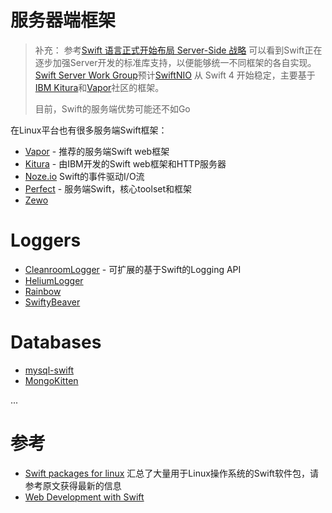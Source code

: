 # 服务器端框架

> 补充：
> 参考[Swift 语言正式开始布局 Server-Side 战略](https://zhuanlan.zhihu.com/p/23217020) 可以看到Swift正在逐步加强Server开发的标准库支持，以便能够统一不同框架的各自实现。[Swift Server Work Group](https://swift.org/server/)预计[SwiftNIO](https://github.com/apple/swift-nio) 从 Swift 4 开始稳定，主要基于[IBM Kitura](https://www.kitura.io/)和[Vapor](https://vapor.codes/)社区的框架。
>
> 目前，Swift的服务端优势可能还不如Go

在Linux平台也有很多服务端Swift框架：

* [Vapor](https://github.com/vapor/vapor) - 推荐的服务端Swift web框架
* [Kitura](https://github.com/IBM-Swift/Kitura) - 由IBM开发的Swift web框架和HTTP服务器
* [Noze.io](https://github.com/NozeIO/Noze.io) Swift的事件驱动I/O流
* [Perfect](https://github.com/PerfectlySoft/Perfect) - 服务端Swift，核心toolset和框架
* [Zewo](http://www.zewo.io/)

# Loggers

* [CleanroomLogger](https://github.com/emaloney/CleanroomLogger) - 可扩展的基于Swift的Logging API
* [HeliumLogger](https://github.com/IBM-Swift/HeliumLogger)
* [Rainbow](https://github.com/onevcat/Rainbow)
* [SwiftyBeaver](https://github.com/SwiftyBeaver/SwiftyBeaver)

# Databases

* [mysql-swift](https://github.com/novi/mysql-swift)
* [MongoKitten](https://github.com/OpenKitten/MongoKitten)


...

# 参考

* [Swift packages for linux](https://theswiftdev.com/2018/09/18/swift-packages-for-linux/) 汇总了大量用于Linux操作系统的Swift软件包，请参考原文获得最新的信息
* [Web Development with Swift](https://theswiftwebdeveloper.com/web-development-in-swift-3f5061b29f8d)
